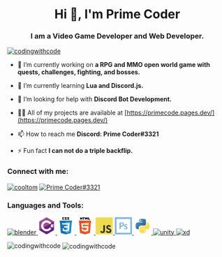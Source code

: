 <h1 align="center">Hi 👋, I'm Prime Coder</h1>
<h3 align="center">I am a Video Game Developer and Web Developer.</h3>

<p align="left"> <a href="https://github.com/ryo-ma/github-profile-trophy"><img src="https://github-profile-trophy.vercel.app/?username=codingwithcode" alt="codingwithcode" /></a> </p>

- 🔭 I’m currently working on **a RPG and MMO open world game with quests, challenges, fighting, and bosses.**

- 🌱 I’m currently learning **Lua and Discord.js.**

- 🤝 I’m looking for help with **Discord Bot Development.**

- 👨‍💻 All of my projects are available at [https://primecode.pages.dev/](https://primecode.pages.dev/)

- 📫 How to reach me **Discord: Prime Coder#3321**

- ⚡ Fun fact **I can not do a triple backflip.**

<h3 align="left">Connect with me:</h3>
<p align="left">
<a href="https://codepen.io/cooltom" target="blank"><img align="center" src="https://raw.githubusercontent.com/rahuldkjain/github-profile-readme-generator/master/src/images/icons/Social/codepen.svg" alt="cooltom" height="30" width="40" /></a>
<a href="https://discord.gg/Prime Coder#3321" target="blank"><img align="center" src="https://raw.githubusercontent.com/rahuldkjain/github-profile-readme-generator/master/src/images/icons/Social/discord.svg" alt="Prime Coder#3321" height="30" width="40" /></a>
</p>

<h3 align="left">Languages and Tools:</h3>
<p align="left"> <a href="https://www.blender.org/" target="_blank" rel="noreferrer"> <img src="https://download.blender.org/branding/community/blender_community_badge_white.svg" alt="blender" width="40" height="40"/> </a> <a href="https://www.w3schools.com/cs/" target="_blank" rel="noreferrer"> <img src="https://raw.githubusercontent.com/devicons/devicon/master/icons/csharp/csharp-original.svg" alt="csharp" width="40" height="40"/> </a> <a href="https://www.w3schools.com/css/" target="_blank" rel="noreferrer"> <img src="https://raw.githubusercontent.com/devicons/devicon/master/icons/css3/css3-original-wordmark.svg" alt="css3" width="40" height="40"/> </a> <a href="https://www.w3.org/html/" target="_blank" rel="noreferrer"> <img src="https://raw.githubusercontent.com/devicons/devicon/master/icons/html5/html5-original-wordmark.svg" alt="html5" width="40" height="40"/> </a> <a href="https://developer.mozilla.org/en-US/docs/Web/JavaScript" target="_blank" rel="noreferrer"> <img src="https://raw.githubusercontent.com/devicons/devicon/master/icons/javascript/javascript-original.svg" alt="javascript" width="40" height="40"/> </a> <a href="https://www.photoshop.com/en" target="_blank" rel="noreferrer"> <img src="https://raw.githubusercontent.com/devicons/devicon/master/icons/photoshop/photoshop-line.svg" alt="photoshop" width="40" height="40"/> </a> <a href="https://www.python.org" target="_blank" rel="noreferrer"> <img src="https://raw.githubusercontent.com/devicons/devicon/master/icons/python/python-original.svg" alt="python" width="40" height="40"/> </a> <a href="https://unity.com/" target="_blank" rel="noreferrer"> <img src="https://www.vectorlogo.zone/logos/unity3d/unity3d-icon.svg" alt="unity" width="40" height="40"/> </a> <a href="https://www.adobe.com/products/xd.html" target="_blank" rel="noreferrer"> <img src="https://cdn.worldvectorlogo.com/logos/adobe-xd.svg" alt="xd" width="40" height="40"/> </a> </p>

<p><img align="left" src="https://github-readme-stats.vercel.app/api/top-langs?username=codingwithcode&show_icons=true&locale=en&layout=compact" alt="codingwithcode" /></p>

<p>&nbsp;<img align="center" src="https://github-readme-stats.vercel.app/api?username=codingwithcode&show_icons=true&locale=en" alt="codingwithcode" /></p>
